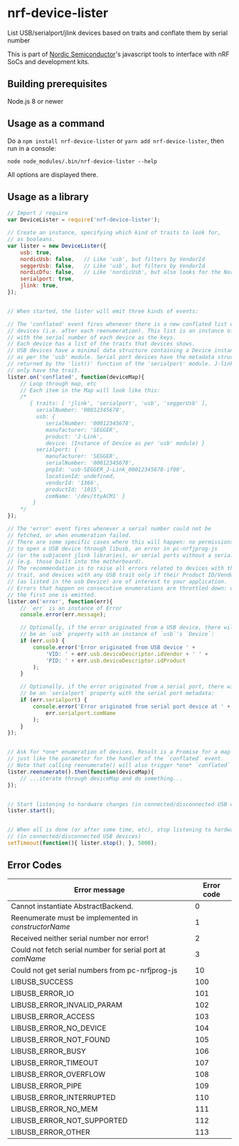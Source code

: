 
# nrf-device-lister

List USB/serialport/jlink devices based on traits and conflate them by serial number

This is part of [Nordic Semiconductor](http://www.nordicsemi.com/)'s javascript tools to
interface with nRF SoCs and development kits.

## Building prerequisites

Node.js 8 or newer

## Usage as a command

Do a `npm install nrf-device-lister` or `yarn add nrf-device-lister`, then run in a console:

`node node_modules/.bin/nrf-device-lister --help`

All options are displayed there.


## Usage as a library


```js
// Import / require
var DeviceLister = require('nrf-device-lister');

// Create an instance, specifying which kind of traits to look for,
// as booleans.
var lister = new DeviceLister({
    usb: true,
    nordicUsb: false,   // Like 'usb', but filters by VendorId
    seggerUsb: false,   // Like 'usb', but filters by VendorId
    nordicDfu: false,   // Like 'nordicUsb', but also looks for the Nordic DFU trigger interface
    serialport: true,
    jlink: true,
});


// When started, the lister will emit three kinds of events:

// The 'conflated' event fires whenever there is a new conflated list of
// devices (i.e. after each reenumeration). This list is an instance of Map,
// with the serial number of each device as the keys.
// Each device has a list of the traits that devices shows.
// USB devices have a minimal data structure containing a Device instance,
// as per the 'usb' module. Serial port devices have the metadata structure
// returned by the 'list()' function of the 'serialport' module. J-link probes
// only have the trait.
lister.on('conflated', function(deviceMap){
    // Loop through map, etc
    // Each item in the Map will look like this:
    /*
       { traits: [ 'jlink', 'serialport', 'usb', 'seggerUsb' ],
         serialNumber: '00012345678',
         usb: {
            serialNumber: '00012345678',
            manufacturer: 'SEGGER',
            product: 'J-Link',
            device: (Instance of Device as per 'usb' module) }
         serialport: {
            manufacturer: 'SEGGER',
            serialNumber: '00012345678',
            pnpId: 'usb-SEGGER_J-Link_00012345678-if00',
            locationId: undefined,
            vendorId: '1366',
            productId: '1015',
            comName: '/dev/ttyACM1' }
        }
    */
});

// The 'error' event fires whenever a serial number could not be
// fetched, or when enumeration failed.
// There are some specific cases where this will happen: no permissions
// to open a USB device through libusb, an error in pc-nrfjprog-js
// (or the subjacent jlink libraries), or serial ports without a serial number
// (e.g. those built into the motherboard).
// The recommendation is to raise all errors related to devices with the 'jlink'
// trait, and devices with any USB trait only if their Product ID/Vendor ID
// (as listed in the usb Device) are of interest to your application.
// Errors that happen on consecutive enumerations are throttled down: only
// the first one is emitted.
lister.on('error', function(err){
    // `err` is an instance of Error
    console.error(err.message);

    // Optionally, if the error originated from a USB device, there will
    // be an `usb` property with an instance of `usb`'s `Device`:
    if (err.usb) {
        console.error('Error originated from USB device ' +
            'VID: ' + err.usb.deviceDescriptor.idVendor + ' ' +
            'PID: ' + err.usb.deviceDescriptor.idProduct
        );
    }

    // Optionally, if the error originated from a serial port, there will
    // be an `serialport` property with the serial port metadata:
    if (err.serialport) {
        console.error('Error originated from serial port device at ' +
            err.serialport.comName
        );
    }
});


// Ask for *one* enumeration of devices. Result is a Promise for a map of devices,
// just like the parameter for the handler of the `conflated` event.
// Note that calling reenumerate() will also trigger *one* `conflated` event.
lister.reenumerate().then(function(deviceMap){
    // ...iterate through deviceMap and do something...
});


// Start listening to hardware changes (in connected/disconnected USB devices).
lister.start();


// When all is done (or after some time, etc), stop listening to hardware changes
// (in connected/disconnected USB devices)
setTimeout(function(){ lister.stop(); }, 5000);

```

## Error Codes

Error message                                                   | Error code
----------------------------------------------------------------| -------------
Cannot instantiate AbstractBackend.                             | 0
Reenumerate must be implemented in _constructorName_            | 1
Received neither serial number nor error!                       | 2
Could not fetch serial number for serial port at _comName_      | 3
Could not get serial numbers from pc-nrfjprog-js                | 10
LIBUSB_SUCCESS                                                  | 100
LIBUSB_ERROR_IO                                                 | 101
LIBUSB_ERROR_INVALID_PARAM                                      | 102
LIBUSB_ERROR_ACCESS                                             | 103
LIBUSB_ERROR_NO_DEVICE                                          | 104
LIBUSB_ERROR_NOT_FOUND                                          | 105
LIBUSB_ERROR_BUSY                                               | 106
LIBUSB_ERROR_TIMEOUT                                            | 107
LIBUSB_ERROR_OVERFLOW                                           | 108
LIBUSB_ERROR_PIPE                                               | 109
LIBUSB_ERROR_INTERRUPTED                                        | 110
LIBUSB_ERROR_NO_MEM                                             | 111
LIBUSB_ERROR_NOT_SUPPORTED                                      | 112
LIBUSB_ERROR_OTHER                                              | 113
